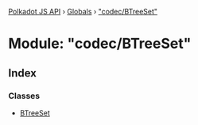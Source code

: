 [Polkadot JS API](../README.md) › [Globals](../globals.md) › ["codec/BTreeSet"](_codec_btreeset_.md)

# Module: "codec/BTreeSet"

## Index

### Classes

* [BTreeSet](../classes/_codec_btreeset_.btreeset.md)
